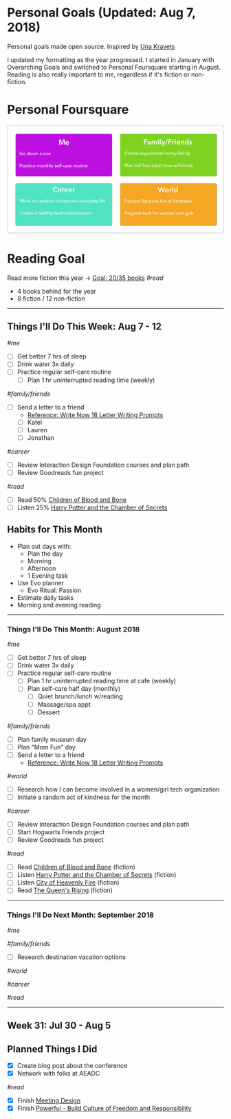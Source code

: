 Personal Goals (Updated: Aug 7, 2018)
==============

Personal goals made open source. Inspired by [Una Kravets](https://una.im/personal-goals-guide/)

I updated my formatting as the year progressed. I started in January with Overarching Goals and switched to Personal Foursquare starting in August. Reading is also really important to me, regardless if it's fiction or non-fiction. 

# Personal Foursquare
![Foursquare](https://github.com/candicodeit/personal-goals/blob/aug-planning/imgs/2018-foursquare.png?raw=true "2018 Personal Foursquare")

# Reading Goal
Read more fiction this year -> [Goal: 20/35 books](https://www.goodreads.com/user_challenges/10348403) _#read_ 
  - 4 books behind for the year
  - 8 fiction / 12 non-fiction

---

## Things I'll Do This Week: Aug 7 - 12

_#me_
- [ ] Get better 7 hrs of sleep
- [ ] Drink water 3x daily
- [ ] Practice regular self-care routine
  - [ ] Plan 1 hr uninterrupted reading time (weekly)
  
_#family/friends_
- [ ] Send a letter to a friend
  - [Reference: Write Now 18 Letter Writing Prompts](https://www.littlegirldesigns.com/write-now-18-letter-writing-prompts/)
  - [ ] Katel
  - [ ] Lauren
  - [ ] Jonathan

_#career_
- [ ] Review Interaction Design Foundation courses and plan path
- [ ] Review Goodreads fun project 

_#read_
- [ ] Read 50% [Children of Blood and Bone](https://www.goodreads.com/book/show/34728667-children-of-blood-and-bone)
- [ ] Listen 25% [Harry Potter and the Chamber of Secrets](https://www.goodreads.com/book/show/15881.Harry_Potter_and_the_Chamber_of_Secrets)
  
## Habits for This Month
- Plan out days with: 
  - Plan the day
  - Morning
  - Afternoon
  - 1 Evening task
- Use Evo planner
  - Evo Ritual: Passion
- Estimate daily tasks
- Morning and evening reading
  
---

### Things I'll Do This Month: August 2018
_#me_
- [ ] Get better 7 hrs of sleep
- [ ] Drink water 3x daily
- [ ] Practice regular self-care routine
  - [ ] Plan 1 hr uninterrupted reading time at cafe (weekly)
  - [ ] Plan self-care half day (monthly)
    - [ ] Quiet brunch/lunch w/reading
    - [ ] Massage/spa appt 
    - [ ] Dessert

_#family/friends_
- [ ] Plan family museum day
- [ ] Plan "Mom Fun" day
- [ ] Send a letter to a friend
  - [Reference: Write Now 18 Letter Writing Prompts](https://www.littlegirldesigns.com/write-now-18-letter-writing-prompts/)

_#world_
- [ ] Research how I can become involved in a women/girl tech organization
- [ ] Initiate a random act of kindness for the month

_#career_
- [ ] Review Interaction Design Foundation courses and plan path
- [ ] Start Hogwarts Friends project
- [ ] Review Goodreads fun project 

_#read_
- [ ] Read [Children of Blood and Bone](https://www.goodreads.com/book/show/34728667-children-of-blood-and-bone) (fiction)
- [ ] Listen [Harry Potter and the Chamber of Secrets](https://www.goodreads.com/book/show/15881.Harry_Potter_and_the_Chamber_of_Secrets) (fiction)
- [ ] Listen [City of Heavenly Fire](https://www.goodreads.com/book/show/8755785-city-of-heavenly-fire) (fiction)
- [ ] Read [The Queen's Rising](https://www.goodreads.com/book/show/35098412-the-queen-s-rising?from_search=true) (fiction)

--- 

### Things I'll Do Next Month: September 2018
_#me_

_#family/friends_
- [ ] Research destination vacation options 

_#world_

_#career_

_#read_

--- 
## Week 31: Jul 30 - Aug 5

## Planned Things I Did
- [x] Create blog post about the conference
- [x] Network with folks at AEADC
 
_#read_
- [x] Finish [Meeting Design](https://www.goodreads.com/book/show/36687954-meeting-design) 
- [x] Finish [Powerful - Build Culture of Freedom and Responsibility](https://www.goodreads.com/book/show/36417234-powerful)
